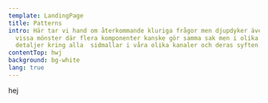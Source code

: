 ```yaml
---
template: LandingPage
title: Patterns
intro: Här tar vi hand om återkommande kluriga frågor men djupdyker även kring
  vissa mönster där flera komponenter kanske gör samma sak men i olika nivå. Sen
  detaljer kring alla  sidmallar i våra olika kanaler och deras syften.
contentTop: hwj
background: bg-white
lang: true
---
```

hej